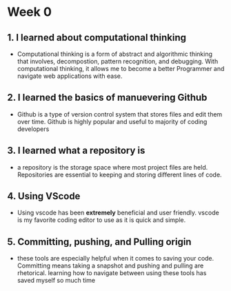 # Week 0

## 1. I learned about computational thinking
- Computational thinking is a form of abstract and algorithmic thinking that involves, decompostion, pattern recognition, and debugging. With computational thinking, it allows me to become a better Programmer and navigate web applications with ease.

## 2. I learned the basics of manuevering Github
- Github is a type of version control system that stores files and edit them over time. Github is highly popular and useful to majority of coding developers

## 3. I learned what a repository is
- a repository is the storage space where most project files are held. Repositories are essential to keeping and storing different lines of code.

## 4. Using VScode
- Using vscode has been **extremely** beneficial and user friendly. vscode is my favorite coding editor to use as it is quick and simple.

## 5. Committing, pushing, and Pulling origin
- these tools are especially helpful when it comes to saving your code. Committing means taking a snapshot and pushing and pulling are rhetorical. learning how to navigate between using these tools has saved myself so much time

